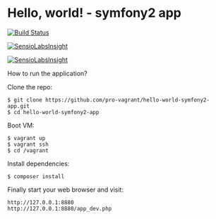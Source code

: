 Hello, world! - symfony2 app
============================

[![Build Status](https://travis-ci.org/pro-vagrant/hello-world-symfony2-app.svg?branch=master)](https://travis-ci.org/pro-vagrant/hello-world-symfony2-app)

[![SensioLabsInsight](https://insight.sensiolabs.com/projects/fef68399-8116-4427-88a4-b27ea9e52609/big.png)](https://insight.sensiolabs.com/projects/fef68399-8116-4427-88a4-b27ea9e52609)

[![SensioLabsInsight](https://insight.sensiolabs.com/projects/fef68399-8116-4427-88a4-b27ea9e52609/mini.png)](https://insight.sensiolabs.com/projects/fef68399-8116-4427-88a4-b27ea9e52609)

How to run the application?

Clone the repo:

    $ git clone https://github.com/pro-vagrant/hello-world-symfony2-app.git
    $ cd hello-world-symfony2-app

Boot VM:

    $ vagrant up
    $ vagrant ssh
    $ cd /vagrant

Install dependencies:

    $ composer install

Finally start your web browser and visit:

    http://127.0.0.1:8880
    http://127.0.0.1:8880/app_dev.php


